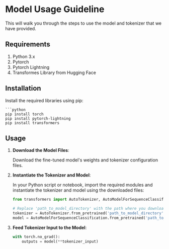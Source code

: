 # Model Usage Guideline
This will walk you through the steps to use the model and tokenizer that we have provided.

## Requirements

1. Python 3.x
2. Pytorch
3. Pytorch Lightning
4. Transformes Library from Hugging Face

## Installation

Install the required libraries using pip:

    ```python
    pip install torch
    pip install pytorch-lightning
    pip install transformers

## Usage 

1. **Download the Model Files**:

   Download the fine-tuned model's weights and tokenizer configuration files. 

2. **Instantiate the Tokenizer and Model**:

   In your Python script or notebook, import the required modules and instantiate the tokenizer and model using the downloaded files:

   ```python
   from transformers import AutoTokenizer, AutoModelForSequenceClassification
   
   # Replace 'path_to_model_directory' with the path where you downloaded the model files.
   tokenizer = AutoTokenizer.from_pretrained('path_to_model_directory')
   model = AutoModelForSequenceClassification.from_pretrained('path_to_model_directory')

2. **Feed Tokenizer Input to the Model**:

    ```python
    with torch.no_grad():
        outputs = model(**tokenizer_input)

